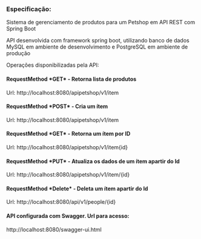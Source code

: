 <h3>Especificação:</h3>

Sistema de gerenciamento de produtos para um Petshop em API REST com Spring Boot

API desenvolvida com framework spring boot, utilizando banco de dados MySQL em ambiente de desenvolvimento e PostgreSQL em ambiente de produção 

Operações disponibilizadas pela API:

<h4>RequestMethod *GET* - Retorna lista de produtos</h4>
Url: http://localhost:8080/apipetshop/v1/item

<h4>RequestMethod *POST* - Cria um ítem</h4>
Url: http://localhost:8080/apipetshop/v1/item

<h4>RequestMethod *GET* - Retorna um ítem por ID</h4>
Url: http://localhost:8080/apipetshop/v1/item{id}

<h4>RequestMethod *PUT* - Atualiza os dados de um ítem apartir do Id</h4>
Url: http://localhost:8080/apipetshop/v1/item/{id}

<h4>RequestMethod *Delete* - Deleta um ítem apartir do Id</h4>
Url: http://localhost:8080/api/v1/people/{id}

<h4>API configurada com Swagger. Url para acesso:</h4>
http://localhost:8080/swagger-ui.html
